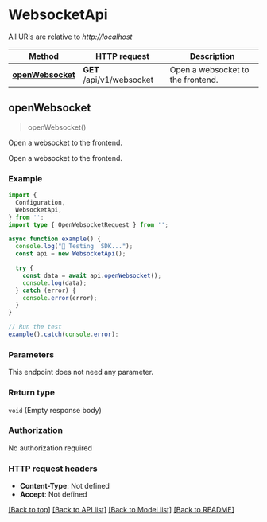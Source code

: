 # WebsocketApi

All URIs are relative to *http://localhost*

| Method | HTTP request | Description |
|------------- | ------------- | -------------|
| [**openWebsocket**](WebsocketApi.md#openwebsocket) | **GET** /api/v1/websocket | Open a websocket to the frontend. |



## openWebsocket

> openWebsocket()

Open a websocket to the frontend.

Open a websocket to the frontend.

### Example

```ts
import {
  Configuration,
  WebsocketApi,
} from '';
import type { OpenWebsocketRequest } from '';

async function example() {
  console.log("🚀 Testing  SDK...");
  const api = new WebsocketApi();

  try {
    const data = await api.openWebsocket();
    console.log(data);
  } catch (error) {
    console.error(error);
  }
}

// Run the test
example().catch(console.error);
```

### Parameters

This endpoint does not need any parameter.

### Return type

`void` (Empty response body)

### Authorization

No authorization required

### HTTP request headers

- **Content-Type**: Not defined
- **Accept**: Not defined


[[Back to top]](#) [[Back to API list]](../README.md#api-endpoints) [[Back to Model list]](../README.md#models) [[Back to README]](../README.md)

